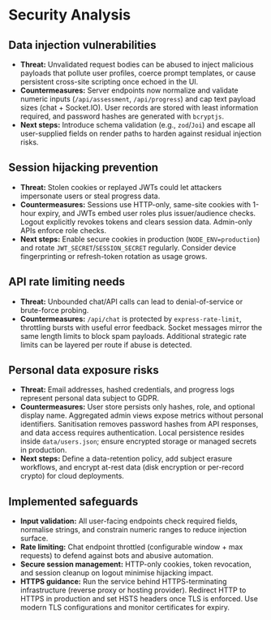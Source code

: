 # Security Analysis

## Data injection vulnerabilities
- **Threat:** Unvalidated request bodies can be abused to inject malicious payloads that pollute user profiles, coerce prompt templates, or cause persistent cross-site scripting once echoed in the UI.
- **Countermeasures:** Server endpoints now normalize and validate numeric inputs (`/api/assessment`, `/api/progress`) and cap text payload sizes (chat + Socket.IO). User records are stored with least information required, and password hashes are generated with `bcryptjs`.
- **Next steps:** Introduce schema validation (e.g., `zod`/`Joi`) and escape all user-supplied fields on render paths to harden against residual injection risks.

## Session hijacking prevention
- **Threat:** Stolen cookies or replayed JWTs could let attackers impersonate users or steal progress data.
- **Countermeasures:** Sessions use HTTP-only, same-site cookies with 1-hour expiry, and JWTs embed user roles plus issuer/audience checks. Logout explicitly revokes tokens and clears session data. Admin-only APIs enforce role checks.
- **Next steps:** Enable secure cookies in production (`NODE_ENV=production`) and rotate `JWT_SECRET`/`SESSION_SECRET` regularly. Consider device fingerprinting or refresh-token rotation as usage grows.

## API rate limiting needs
- **Threat:** Unbounded chat/API calls can lead to denial-of-service or brute-force probing.
- **Countermeasures:** `/api/chat` is protected by `express-rate-limit`, throttling bursts with useful error feedback. Socket messages mirror the same length limits to block spam payloads. Additional strategic rate limits can be layered per route if abuse is detected.

## Personal data exposure risks
- **Threat:** Email addresses, hashed credentials, and progress logs represent personal data subject to GDPR.
- **Countermeasures:** User store persists only hashes, role, and optional display name. Aggregated admin views expose metrics without personal identifiers. Sanitisation removes password hashes from API responses, and data access requires authentication. Local persistence resides inside `data/users.json`; ensure encrypted storage or managed secrets in production.
- **Next steps:** Define a data-retention policy, add subject erasure workflows, and encrypt at-rest data (disk encryption or per-record crypto) for cloud deployments.

## Implemented safeguards
- **Input validation:** All user-facing endpoints check required fields, normalise strings, and constrain numeric ranges to reduce injection surface.
- **Rate limiting:** Chat endpoint throttled (configurable window + max requests) to defend against bots and abusive automation.
- **Secure session management:** HTTP-only cookies, token revocation, and session cleanup on logout minimise hijacking impact.
- **HTTPS guidance:** Run the service behind HTTPS-terminating infrastructure (reverse proxy or hosting provider). Redirect HTTP to HTTPS in production and set HSTS headers once TLS is enforced. Use modern TLS configurations and monitor certificates for expiry.
